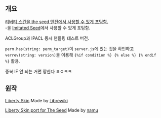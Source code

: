 ## 개요
[리버티 스킨을 the seed 엔진에서 사용할 수 있게 포팅함.](https://github.com/namu-theseed/theseed-skin-liberty)  
-을 [Imitated Seed](https://github.com/gdl-blue/imitated-seed-2)에서 사용할 수 있게 포팅함.

ACLGroup과 IPACL 동시 핸들링 테스트 버전.

`perm.has(string: perm_target)`이 `server.js`에 있는 것을 확인하고  
`verrev(string: version)`을 이용해 `{%if condition %} {% else %} {% endif %}` 활용.

중복 IF 안 되는 거면 망한다 ㄹㅇㅋㅋ

## 원작
[Liberty Skin](https://gitlab.com/librewiki/Liberty-MW-Skin) Made by [Librewiki](https://librewiki.net/)

[Liberty Skin port for The Seed](https://github.com/namu-theseed/theseed-skin-liberty) Made by [namu](https://forum.theseed.io)
